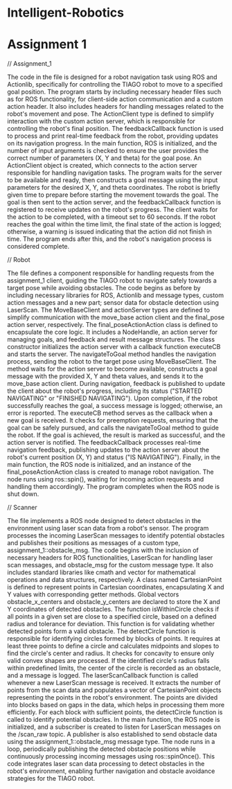 # Intelligent-Robotics

# Assignment 1

// Assignment_1

The code in the file is designed for a robot navigation task using ROS and Actionlib, specifically for controlling the TIAGO robot to move to a specified goal position. The program starts by including necessary header files such as for ROS functionality, for client-side action communication and a custom action header. It also includes headers for handling messages related to the robot's movement and pose.
The ActionClient type is defined to simplify interaction with the custom action server, which is responsible for controlling the robot's final position.
The feedbackCallback function is used to process and print real-time feedback from the robot, providing updates on its navigation progress.
In the main function, ROS is initialized, and the number of input arguments is checked to ensure the user provides the correct number of parameters (X, Y and theta) for the goal pose. An ActionClient object is created, which connects to the action server responsible for handling navigation tasks. The program waits for the server to be available and ready, then constructs a goal message using the input parameters for the desired X, Y, and theta coordinates. The robot is briefly given time to prepare before starting the movement towards the goal. The goal is then sent to the action server, and the feedbackCallback function is registered to receive updates on the robot's progress. The client waits for the action to be completed, with a timeout set to 60 seconds. If the robot reaches the goal within the time limit, the final state of the action is logged; otherwise, a warning is issued indicating that the action did not finish in time. The program ends after this, and the robot's navigation process is considered complete.

// Robot

The file defines a component responsible for handling requests from the assignment_1 client, guiding the TIAGO robot to navigate safely towards a target pose while avoiding obstacles. The code begins as before by including necessary libraries for ROS, Actionlib and message types, custom action messages and a new part; sensor data for obstacle detection using LaserScan. The MoveBaseClient and actionServer types are defined to simplify communication with the move_base action client and the final_pose action server, respectively.
The final_poseActionAction class is defined to encapsulate the core logic. It includes a NodeHandle, an action server for managing goals, and feedback and result message structures. The class constructor initializes the action server with a callback function executeCB and starts the server. The navigateToGoal method handles the navigation process, sending the robot to the target pose using MoveBaseClient. The method waits for the action server to become available, constructs a goal message with the provided X, Y and theta values, and sends it to the move_base action client. During navigation, feedback is published to update the client about the robot's progress, including its status ("STARTED NAVIGATING" or "FINISHED NAVIGATING"). Upon completion, if the robot successfully reaches the goal, a success message is logged; otherwise, an error is reported.
The executeCB method serves as the callback when a new goal is received. It checks for preemption requests, ensuring that the goal can be safely pursued, and calls the navigateToGoal method to guide the robot. If the goal is achieved, the result is marked as successful, and the action server is notified.
The feedbackCallback processes real-time navigation feedback, publishing updates to the action server about the robot's current position (X, Y) and status ("IS NAVIGATING").
Finally, in the main function, the ROS node is initialized, and an instance of the final_poseActionAction class is created to manage robot navigation. The node runs using ros::spin(), waiting for incoming action requests and handling them accordingly. The program completes when the ROS node is shut down.

// Scanner

The file implements a ROS node designed to detect obstacles in the environment using laser scan data from a robot's sensor. The program processes the incoming LaserScan messages to identify potential obstacles and publishes their positions as messages of a custom type, assignment_1::obstacle_msg.
The code begins with the inclusion of necessary headers for ROS functionalities, LaserScan for handling laser scan messages, and obstacle_msg for the custom message type. It also
includes standard libraries like cmath and vector for mathematical operations and data structures, respectively.
A class named CartesianPoint is defined to represent points in Cartesian coordinates, encapsulating X and Y values with corresponding getter methods. Global vectors obstacle_x_centers and obstacle_y_centers are declared to store the X and Y coordinates of detected obstacles.
The function isWithinCircle checks if all points in a given set are close to a specified circle, based on a defined radius and tolerance for deviation. This function is for validating whether detected points form a valid obstacle.
The detectCircle function is responsible for identifying circles formed by blocks of points. It requires at least three points to define a circle and calculates midpoints and slopes to find the circle's center and radius. It checks for concavity to ensure only valid convex shapes are processed. If the identified circle's radius falls within predefined limits, the center of the circle is recorded as an obstacle, and a message is logged.
The laserScanCallback function is called whenever a new LaserScan message is received. It extracts the number of points from the scan data and populates a vector of CartesianPoint objects representing the points in the robot's environment. The points are divided into blocks based on gaps in the data, which helps in processing them more efficiently. For each block with sufficient points, the detectCircle function is called to identify potential obstacles.
In the main function, the ROS node is initialized, and a subscriber is created to listen for LaserScan messages on the /scan_raw topic. A publisher is also established to send obstacle data using the assignment_1::obstacle_msg message type. The node runs in a loop, periodically publishing the detected obstacle positions while continuously processing incoming messages using ros::spinOnce().
This code integrates laser scan data processing to detect obstacles in the robot's environment, enabling further navigation and obstacle avoidance strategies for the TIAGO robot.
